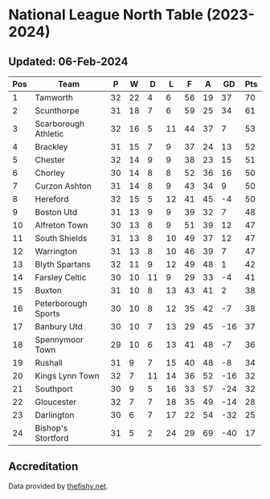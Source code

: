 # National League North Table (2023-2024)
## Updated: 06-Feb-2024

| Pos | Team | P | W | D | L | F | A | GD | Pts |
| --- | --- | --- | --- | --- | --- | --- | --- | --- | --- |
| 1 | Tamworth | 32 | 22 | 4 | 6 | 56 | 19 | 37 | 70 |
| 2 | Scunthorpe | 31 | 18 | 7 | 6 | 59 | 25 | 34 | 61 |
| 3 | Scarborough Athletic | 32 | 16 | 5 | 11 | 44 | 37 | 7 | 53 |
| 4 | Brackley | 31 | 15 | 7 | 9 | 37 | 24 | 13 | 52 |
| 5 | Chester | 32 | 14 | 9 | 9 | 38 | 23 | 15 | 51 |
| 6 | Chorley | 30 | 14 | 8 | 8 | 52 | 36 | 16 | 50 |
| 7 | Curzon Ashton | 31 | 14 | 8 | 9 | 43 | 34 | 9 | 50 |
| 8 | Hereford | 32 | 15 | 5 | 12 | 41 | 45 | -4 | 50 |
| 9 | Boston Utd | 31 | 13 | 9 | 9 | 39 | 32 | 7 | 48 |
| 10 | Alfreton Town | 30 | 13 | 8 | 9 | 51 | 39 | 12 | 47 |
| 11 | South Shields | 31 | 13 | 8 | 10 | 49 | 37 | 12 | 47 |
| 12 | Warrington | 31 | 13 | 8 | 10 | 46 | 39 | 7 | 47 |
| 13 | Blyth Spartans | 32 | 11 | 9 | 12 | 49 | 48 | 1 | 42 |
| 14 | Farsley Celtic | 30 | 10 | 11 | 9 | 29 | 33 | -4 | 41 |
| 15 | Buxton | 31 | 10 | 8 | 13 | 43 | 41 | 2 | 38 |
| 16 | Peterborough Sports | 30 | 10 | 8 | 12 | 35 | 42 | -7 | 38 |
| 17 | Banbury Utd | 30 | 10 | 7 | 13 | 29 | 45 | -16 | 37 |
| 18 | Spennymoor Town | 29 | 10 | 6 | 13 | 41 | 48 | -7 | 36 |
| 19 | Rushall | 31 | 9 | 7 | 15 | 40 | 48 | -8 | 34 |
| 20 | Kings Lynn Town | 32 | 7 | 11 | 14 | 36 | 52 | -16 | 32 |
| 21 | Southport | 30 | 9 | 5 | 16 | 33 | 57 | -24 | 32 |
| 22 | Gloucester | 32 | 7 | 7 | 18 | 35 | 49 | -14 | 28 |
| 23 | Darlington | 30 | 6 | 7 | 17 | 22 | 54 | -32 | 25 |
| 24 | Bishop's Stortford | 31 | 5 | 2 | 24 | 29 | 69 | -40 | 17 |

## Accreditation 

Data provided by [thefishy.net](https://www.thefishy.net/).